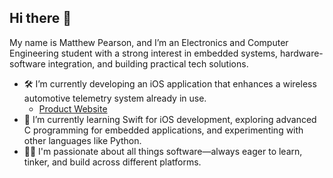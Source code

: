 ## Hi there 👋

My name is Matthew Pearson, and I’m an Electronics and Computer Engineering student with a strong interest in embedded systems, hardware-software integration, and building practical tech solutions.

- 🛠️ I’m currently developing an iOS application that enhances a wireless automotive telemetry system already in use. 
  - [Product Website](https://elexprep.wixsite.com/laplogic)
- 🧠 I’m currently learning Swift for iOS development, exploring advanced C programming for embedded applications, and experimenting with other languages like Python.  
- 👨‍💻 I'm passionate about all things software—always eager to learn, tinker, and build across different platforms.
  
<!--
**builtbymatthew/builtbymatthew** is a ✨ _special_ ✨ repository because its `README.md` (this file) appears on your GitHub profile.

Here are some ideas to get you started:

- 🔭 I’m currently working on ...
- 🌱 I’m currently learning ...
- 👯 I’m looking to collaborate on ...
- 🤔 I’m looking for help with ...
- 💬 Ask me about ...
- 📫 How to reach me: ...
- 😄 Pronouns: ...
- ⚡ Fun fact: ...
-->
